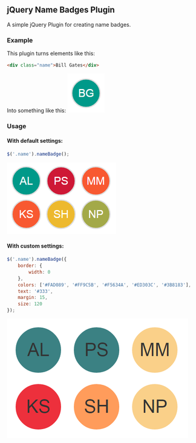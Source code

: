 ## jQuery Name Badges Plugin
A simple jQuery Plugin for creating name badges.

### Example
This plugin turns elements like this:
```html
<div class="name">Bill Gates</div>
```
Into something like this:
![Example1](https://raw.githubusercontent.com/SrcFlux/jquery-nameBadges/master/examples/example0.png)

### Usage
#### With default settings:
```js
$('.name').nameBadge();
```
![Example1](https://raw.githubusercontent.com/SrcFlux/jquery-nameBadges/master/examples/example1.png)

#### With custom settings:
```js
$('.name').nameBadge({
	border: {
		width: 0
	},
	colors: ['#FAD089', '#FF9C5B', '#F5634A', '#ED303C', '#3B8183'],
	text: '#333',
	margin: 15,
	size: 120
});
```
![Example2](https://raw.githubusercontent.com/SrcFlux/jquery-nameBadges/master/examples/example2.png)
